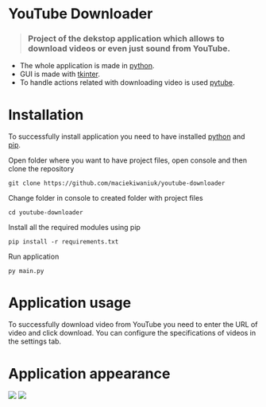 # YouTube Downloader

> ### Project of the dekstop application which allows to download videos or even just sound from YouTube.

- The whole application is made in [python](https://www.python.org/downloads/).
- GUI is made with [tkinter](https://docs.python.org/3/library/tkinter.html).
- To handle actions related with downloading video is used [pytube](https://pytube.io/en/latest/).

# Installation

To successfully install application you need to have installed [python](https://www.python.org/downloads/) and [pip](https://pypi.org/project/pip/).

Open folder where you want to have project files, open console and then clone the repository

    git clone https://github.com/maciekiwaniuk/youtube-downloader
	
Change folder in console to created folder with project files

	cd youtube-downloader

Install all the required modules using pip

    pip install -r requirements.txt

Run application

    py main.py

# Application usage

To successfully download video from YouTube you need to enter the URL of video and click download. 
You can configure the specifications of videos in the settings tab.

# Application appearance

![](https://github.com/maciekiwaniuk/youtube-downloader/raw/main/assets/image_1.png?raw=true)
![](https://github.com/maciekiwaniuk/youtube-downloader/raw/main/assets/image_2.png?raw=true)